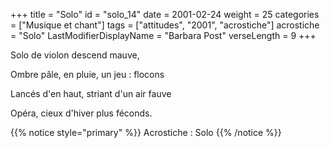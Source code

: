 +++
title = "Solo"
id = "solo_14"
date = 2001-02-24
weight = 25
categories = ["Musique et chant"]
tags = ["attitudes", "2001", "acrostiche"]
acrostiche = "Solo"
LastModifierDisplayName = "Barbara Post"
verseLength = 9
+++

Solo de violon descend mauve,

Ombre pâle, en pluie, un jeu : flocons

Lancés d'en haut, striant d'un air fauve

Opéra, cieux d'hiver plus féconds.

{{% notice style="primary" %}}
Acrostiche : Solo
{{% /notice %}}
